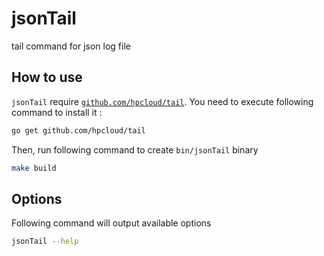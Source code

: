 # jsonTail
tail command for json log file

## How to use
`jsonTail` require [`github.com/hpcloud/tail`](https://github.com/hpcloud/tail/blob/master/tail.go).
You need to execute following command to install it : 
```bash
go get github.com/hpcloud/tail
```

Then, run following command to create `bin/jsonTail` binary
```bash
make build
```

## Options
Following command will output available options
```bash
jsonTail --help
```
